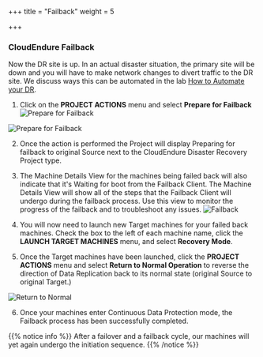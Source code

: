 +++
title = "Failback"
weight = 5

+++
### CloudEndure Failback

Now the DR site is up. In an actual disaster situation, the primary site will be down and you will have to make network changes to divert traffic to the DR site. We discuss ways this can be automated in the lab [How to Automate your DR](/lab3/).


1. Click on the **PROJECT ACTIONS** menu and select **Prepare for Failback**
![Prepare for Failback](/lab1/prepare_for_failback.PNG?classes=shadow,border)

![Prepare for Failback](/lab1/prepare_for_failback_2.PNG?classes=shadow,border&width=20pc)

2. Once the action is performed the Project will display Preparing for failback to original Source next to the CloudEndure Disaster Recovery Project type.

3. The Machine Details View for the machines being failed back will also indicate that it's Waiting for boot from the Failback Client. The Machine Details View will show all of the steps that the Failback Client will undergo during the failback process. Use this view to monitor the progress of the failback and to troubleshoot any issues.
![Failback](/lab1/failback_machine_details.PNG?classes=shadow,border&width=20pc)

4. You will now need to launch new Target machines for your failed back machines. Check the box to the left of each machine name, click the **LAUNCH TARGET MACHINES** menu, and select **Recovery Mode**.

5. Once the Target machines have been launched, click the **PROJECT ACTIONS** menu and select **Return to Normal Operation** to reverse the direction of Data Replication back to its normal state (original Source to original Target.)

![Return to Normal](/lab1/return_to_normal.png?classes=shadow,border)

6. Once your machines enter Continuous Data Protection mode, the Failback process has been successfully completed.


{{% notice info %}}
After a failover and a failback cycle, our machines will yet again undergo the initiation sequence.
{{% /notice %}}

